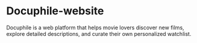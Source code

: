 # Docuphile-website
Docuphile is a web platform that helps movie lovers discover new films, explore detailed descriptions, and curate their own personalized watchlist.
